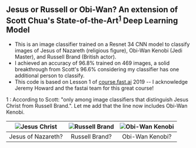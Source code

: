 ## Jesus or Russell or Obi-Wan? An extension of Scott Chua's State-of-the-Art<sup>[1](#footnote1)</sup> Deep Learning Model

* This is an image classifier trained on a Resnet 34 CNN model to classify images of Jesus of Nazareth (religious figure), Obi-Wan Kenobi (Jedi Master), and Russell Brand (British actor).
* I achieved an accuracy of 96.8% trained on 469 images, a solid breakthrough from Scott's 96.6% considering my classifier has one additional person to classify. 
* This code is based on Lesson 1 of [course.fast.ai](course.fast.ai) 2019 -- I acknowledge Jeremy Howard and the fastai team for this great course! 

<a name="footnote1">1</a> : According to Scott: "only among image classifiers that distinguish Jesus Christ from Russell Brand.". Let me add that the line now includes Obi-Wan Kenobi.

![Jesus Christ](https://cdn.pixabay.com/photo/2016/06/22/19/01/jesus-1473781_960_720.jpg)  |  ![Russell Brand](https://upload.wikimedia.org/wikipedia/commons/2/24/Russell_Brand_Arthur_Premier_mike.jpg)  |  ![Obi-Wan Kenobi](https://www.liveabout.com/thmb/pYLUnM7lQ6ef-ShHTdunHcExcw0=/768x0/filters:no_upscale():max_bytes(150000):strip_icc()/EP2-IA-60435_R_8x10-56a83bea3df78cf7729d314a.jpg)
:------------------------------------:|:---------------------------------------:|:---------------------------------------:
Jesus of Nazareth?                         |  Russell Brand?                         |   Obi-Wan Kenobi?
